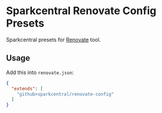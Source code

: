 # Sparkcentral Renovate Config Presets

Sparkcentral presets for [Renovate](https://github.com/singapore/renovate) tool.

## Usage

Add this into `renovate.json`:

```json
{
  "extends": [
    "github>sparkcentral/renovate-config"
  ]
}
```
